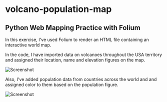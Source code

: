 # volcano-population-map
## Python Web Mapping Practice with Folium

In this exercise, I've used Folium to render an HTML file containing an interactive world map.

In the code, I have imported data on volcanoes throughout the USA territory and assigned their location, name and elevation figures on the map.

![Screenshot](Captura%20de%20Tela%202020-11-11%20às%2015.32.13.png)



Also, I've added population data from countries across the world and and assigned color to them based on the population figure.

![Screenshot](Captura%20de%20Tela%202020-11-11%20às%2015.32.35.png)
